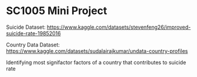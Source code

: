 # SC1005 Mini Project

Suicide Dataset:
https://www.kaggle.com/datasets/stevenfeng26/improved-suicide-rate-19852016

Country Data Dataset:
https://www.kaggle.com/datasets/sudalairajkumar/undata-country-profiles

Identifying most signifactor factors of a country that contributes to suicide rate
